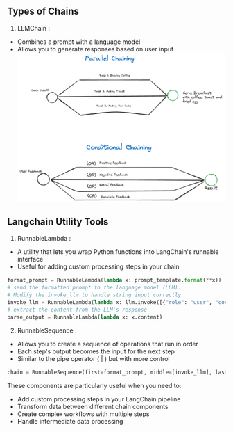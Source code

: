 
## Types of Chains
1. LLMChain :
- Combines a prompt with a language model
- Allows you to generate responses based on user input
![Chains Diagram](draw.excalidraw.png)


## Langchain Utility Tools
1. RunnableLambda :
- A utility that lets you wrap Python functions into LangChain's runnable interface
- Useful for adding custom processing steps in your chain

```python
format_prompt = RunnableLambda(lambda x: prompt_template.format(**x))
# send the formatted prompt to the language model (LLM).
# Modify the invoke_llm to handle string input correctly
invoke_llm = RunnableLambda(lambda x: llm.invoke([{"role": "user", "content": x}]))
# extract the content from the LLM's response
parse_output = RunnableLambda(lambda x: x.content)

```

2. RunnableSequence :
- Allows you to create a sequence of operations that run in order
- Each step's output becomes the input for the next step
- Similar to the pipe operator ( | ) but with more control

```python
chain = RunnableSequence(first=format_prompt, middle=[invoke_llm], last=parse_output)
```

These components are particularly useful when you need to:
- Add custom processing steps in your LangChain pipeline
- Transform data between different chain components
- Create complex workflows with multiple steps
- Handle intermediate data processing


